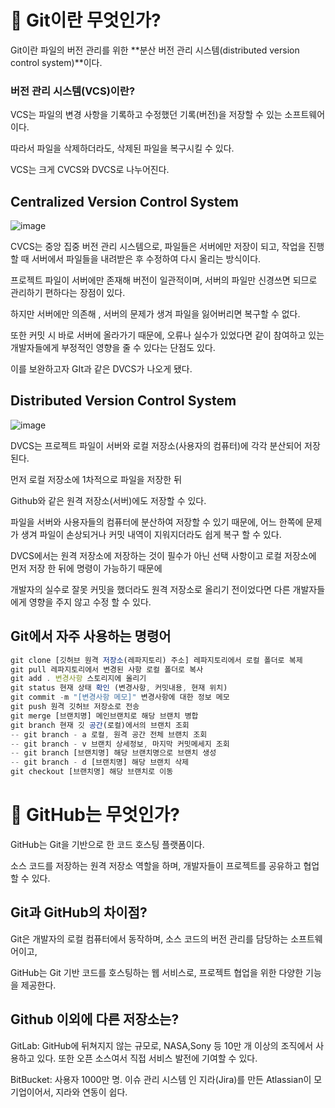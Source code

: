
# 📌 Git이란 무엇인가?

Git이란 파일의  버전 관리를 위한 **분산 버전 관리 시스템(distributed version control system)**이다.

### 버전 관리 시스템(VCS)이란?

VCS는  파일의 변경 사항을 기록하고 수정했던 기록(버전)을 저장할 수 있는 소프트웨어이다.

따라서 파일을 삭제하더라도, 삭제된 파일을 복구시킬 수 있다.

VCS는  크게 CVCS와 DVCS로 나누어진다.

## **Centralized Version Control System**

![image](https://github.com/inu-appcenter/basic-study-16th/assets/62889359/98f2d887-1f18-48b3-8b6e-3b753ed586bc)

CVCS는 중앙 집중 버전 관리 시스템으로, 파일들은 서버에만 저장이 되고, 작업을 진행할 때 서버에서 파일들을 내려받은 후 수정하여 다시 올리는 방식이다.

프로젝트 파일이 서버에만 존재해 버전이 일관적이며, 서버의 파일만 신경쓰면 되므로 관리하기 편하다는 장점이 있다.

하지만 서버에만 의존해 , 서버의 문제가 생겨 파일을 잃어버리면 복구할 수 없다.

또한 커밋 시 바로 서버에 올라가기 때문에, 오류나 실수가 있었다면 같이 참여하고 있는 개발자들에게 부정적인 영향을 줄 수 있다는 단점도 있다.

이를 보완하고자 GIt과 같은 DVCS가 나오게 됐다.

## Distributed Version Control System

![image](https://github.com/inu-appcenter/basic-study-16th/assets/62889359/ba7d4dba-dc45-41bd-bfa3-6436981b4df5)

DVCS는 프로젝트 파일이 서버와 로컬 저장소(사용자의 컴퓨터)에 각각 분산되어 저장된다.

먼저 로컬 저장소에 1차적으로 파일을 저장한 뒤

Github와 같은 원격 저장소(서버)에도 저장할 수 있다.

파일을 서버와 사용자들의 컴퓨터에 분산하여 저장할 수 있기 때문에, 어느 한쪽에 문제가 생겨 파일이 손상되거나 커밋 내역이 지워지더라도 쉽게 복구 할 수 있다.

DVCS에서는 원격 저장소에 저장하는 것이 필수가 아닌 선택 사항이고
로컬 저장소에 먼저 저장 한 뒤에 명령이 가능하기 때문에

개발자의 실수로 잘못 커밋을 했더라도 원격 저장소로 올리기 전이었다면 다른 개발자들에게 영향을 주지 않고 수정 할 수 있다.

## Git에서 자주 사용하는 명령어

```jsx
git clone [깃허브 원격 저장소(레파지토리) 주소] 레파지토리에서 로컬 폴더로 복제
git pull 레파지토리에서 변경된 사항 로컬 폴더로 복사
git add . 변경사항 스토리지에 올리기
git status 현재 상태 확인 (변경사항, 커밋내용, 현재 위치)
git commit -m "[변경사항 메모]" 변경사항에 대한 정보 메모
git push 원격 깃허브 저장소로 전송
git merge [브랜치명] 메인브랜치로 해당 브랜치 병합
git branch 현재 깃 공간(로컬)에서의 브랜치 조회
-- git branch - a 로컬, 원격 공간 전체 브랜치 조회
-- git branch - v 브랜치 상세정보, 마지막 커밋메세지 조회
-- git branch [브랜치명] 해당 브랜치명으로 브랜치 생성
-- git branch - d [브랜치명] 해당 브랜치 삭제
git checkout [브랜치명] 해당 브랜치로 이동
```

# 📌 GitHub는 무엇인가?

GitHub는 Git을 기반으로 한 코드 호스팅 플랫폼이다.

소스 코드를 저장하는 원격 저장소 역할을 하며, 개발자들이 프로젝트를 공유하고 협업할 수 있다.

## Git과 GitHub의 차이점?

Git은 개발자의 로컬 컴퓨터에서 동작하며, 소스 코드의 버전 관리를 담당하는 소프트웨어이고,

GitHub는  Git 기반 코드를 호스팅하는 웹 서비스로, 프로젝트 협업을 위한 다양한 기능을 제공한다.

## Github 이외에 다른 저장소는?

GitLab: GitHub에 뒤쳐지지 않는 규모로, NASA,Sony 등 10만 개 이상의 조직에서 사용하고 있다. 또한 오픈 소스여서 직접 서비스 발전에 기여할 수 있다.

BitBucket: 사용자 1000만 명. 이슈 관리 시스템 인 지라(Jira)를 만든 Atlassian이 모기업이어서, 지라와 연동이 쉽다.

